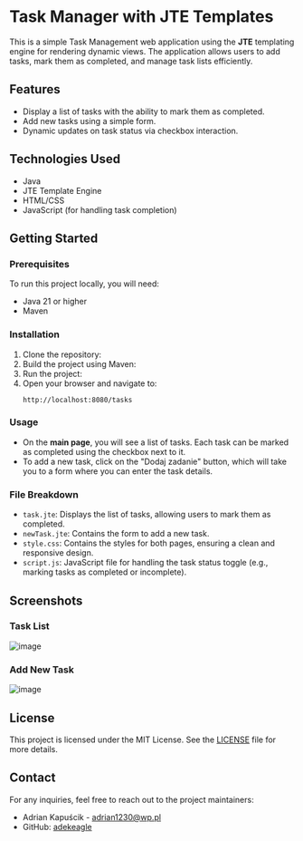 # Task Manager with JTE Templates

This is a simple Task Management web application using the **JTE** templating engine for rendering dynamic views. The application allows users to add tasks, mark them as completed, and manage task lists efficiently.

## Features
- Display a list of tasks with the ability to mark them as completed.
- Add new tasks using a simple form.
- Dynamic updates on task status via checkbox interaction.

## Technologies Used
- Java
- JTE Template Engine
- HTML/CSS
- JavaScript (for handling task completion)

## Getting Started

### Prerequisites

To run this project locally, you will need:
- Java 21 or higher
- Maven

### Installation

1. Clone the repository:
2. Build the project using Maven:
3. Run the project:
4. Open your browser and navigate to:
    ```
    http://localhost:8080/tasks
    ```

### Usage

- On the **main page**, you will see a list of tasks. Each task can be marked as completed using the checkbox next to it.
- To add a new task, click on the "Dodaj zadanie" button, which will take you to a form where you can enter the task details.

### File Breakdown

- `task.jte`: Displays the list of tasks, allowing users to mark them as completed.
- `newTask.jte`: Contains the form to add a new task.
- `style.css`: Contains the styles for both pages, ensuring a clean and responsive design.
- `script.js`: JavaScript file for handling the task status toggle (e.g., marking tasks as completed or incomplete).

## Screenshots

### Task List
![image](https://github.com/user-attachments/assets/a7a06eb6-1821-4203-82b5-24359e873791)

### Add New Task
![image](https://github.com/user-attachments/assets/8a9c8fbe-bdf2-43da-9900-9c4906c5ddcc)

## License

This project is licensed under the MIT License. See the [LICENSE](LICENSE) file for more details.

## Contact

For any inquiries, feel free to reach out to the project maintainers:
- Adrian Kapuścik - adrian1230@wp.pl
- GitHub: [adekeagle](https://github.com/adekeagle)
